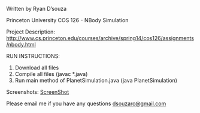 Written by Ryan D’souza

Princeton University COS 126 - NBody Simulation

Project Description: 
http://www.cs.princeton.edu/courses/archive/spring14/cos126/assignments/nbody.html

RUN INSTRUCTIONS: 

1. Download all files
2. Compile all files (javac *.java)
3. Run main method of PlanetSimulation.java (java PlanetSimulation)

Screenshots:
[ScreenShot](https://raw.githubusercontent.com/dsouzarc/algorithmsdata/master/Screenshot2.png)


Please email me if you have any questions
dsouzarc@gmail.com

